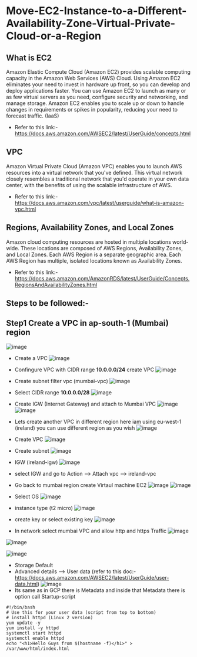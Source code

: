 # Move-EC2-Instance-to-a-Different-Availability-Zone-Virtual-Private-Cloud-or-a-Region

## What is EC2
Amazon Elastic Compute Cloud (Amazon EC2) provides scalable computing capacity in the Amazon Web Services (AWS) Cloud. Using Amazon EC2 eliminates your need to invest in hardware up front, so you can develop and deploy applications faster. You can use Amazon EC2 to launch as many or as few virtual servers as you need, configure security and networking, and manage storage. Amazon EC2 enables you to scale up or down to handle changes in requirements or spikes in popularity, reducing your need to forecast traffic. (IaaS)
- Refer to this link:-https://docs.aws.amazon.com/AWSEC2/latest/UserGuide/concepts.html

## VPC
Amazon Virtual Private Cloud (Amazon VPC) enables you to launch AWS resources into a virtual network that you've defined. This virtual network closely resembles a traditional network that you'd operate in your own data center, with the benefits of using the scalable infrastructure of AWS.
- Refer to this link:- https://docs.aws.amazon.com/vpc/latest/userguide/what-is-amazon-vpc.html

## Regions, Availability Zones, and Local Zones
Amazon cloud computing resources are hosted in multiple locations world-wide. These locations are composed of AWS Regions, Availability Zones, and Local Zones. Each AWS Region is a separate geographic area. Each AWS Region has multiple, isolated locations known as Availability Zones.
- Refer to this link:- https://docs.aws.amazon.com/AmazonRDS/latest/UserGuide/Concepts.RegionsAndAvailabilityZones.html

## Steps to be followed:- 

## Step1 Create a VPC in ap-south-1 (Mumbai) region 
![image](https://user-images.githubusercontent.com/63963025/168437759-54108b51-9093-44b7-ad39-15d29ac3aa69.png)

- Create a VPC 
![image](https://user-images.githubusercontent.com/63963025/168438519-5db42966-b34a-4bfe-8ffd-6a0e52129fb5.png)

- Confingure VPC with CIDR range <b>10.0.0.0/24</b> create VPC 
![image](https://user-images.githubusercontent.com/63963025/168438803-1e33d6d0-4384-4393-b015-2ffd55b9a59a.png)

- Create subnet filter vpc (mumbai-vpc)
![image](https://user-images.githubusercontent.com/63963025/168439238-49e140f1-17a5-4dfd-a4aa-92b08b3bf54d.png)

- Select CIDR range <b>10.0.0.0/28</b>
![image](https://user-images.githubusercontent.com/63963025/168439364-eb13b0c3-94a3-409f-881c-f61d605d03da.png)

- Create IGW (Internet Gateway) and attach to Mumbai VPC
 ![image](https://user-images.githubusercontent.com/63963025/168439465-4e5b8ced-7f48-43a6-85bd-a9d0b3c6b65b.png)
 ![image](https://user-images.githubusercontent.com/63963025/168439489-7c88aeb2-eb04-4125-bbd6-cedc5a4e5fb0.png)

- Lets create another VPC in different region here iam using eu-west-1 (ireland) you can use different region as you wish 
![image](https://user-images.githubusercontent.com/63963025/168439736-99a606f7-ef15-41ed-977e-27bf88ad2ca9.png)

- Create VPC
 ![image](https://user-images.githubusercontent.com/63963025/168439963-b5ed74e3-d5dc-4a69-bfbf-46f64b29e210.png)

- Create subnet
![image](https://user-images.githubusercontent.com/63963025/168440046-0dc9259c-3690-41ba-bc64-b7ea03f66c2d.png)

- IGW (ireland-igw)
![image](https://user-images.githubusercontent.com/63963025/168440075-d1065c25-dcbb-440f-8c28-253c3e172836.png)

- select IGW and go to Action --> Attach vpc --> ireland-vpc

- Go back to mumbai region create  Virtaul machine EC2 
![image](https://user-images.githubusercontent.com/63963025/168440206-44ebda1a-549d-4891-97c5-e09f114d3f97.png)
![image](https://user-images.githubusercontent.com/63963025/168440340-8ada85dd-57af-4af1-a338-40c821387aea.png)

- Select OS 
 ![image](https://user-images.githubusercontent.com/63963025/168440359-0dd27d1c-8b71-4fd2-93d7-870c2a333472.png)
 
- instance type (t2 micro)
![image](https://user-images.githubusercontent.com/63963025/168440368-e3a708b6-c0d6-4d06-a126-ecf7fc3855a6.png)

- create key or select existing key 
![image](https://user-images.githubusercontent.com/63963025/168440401-2deea83a-a6db-4eca-945f-26d9619c8f69.png)

- In network select mumbai VPC and allow http and https Traffic 
![image](https://user-images.githubusercontent.com/63963025/168440876-8f2793ab-9db1-4153-8a5e-9ad03a47a5d6.png)

![image](https://user-images.githubusercontent.com/63963025/168440493-a0ec0f7a-3166-42c2-bf12-61fd5b7868af.png)

![image](https://user-images.githubusercontent.com/63963025/168440504-421a58e4-fe32-44a7-9034-8555c558142d.png)

- Storage Default 
- Advanced details --> User data (refer to this doc:-https://docs.aws.amazon.com/AWSEC2/latest/UserGuide/user-data.html)
![image](https://user-images.githubusercontent.com/63963025/168440605-7e62744a-ff56-4c1a-b262-3c5933943330.png)
- Its same as in GCP there is Metadata and inside that Metadata there is option call Startup-script 
```
#!/bin/bash
# Use this for your user data (script from top to bottom)
# install httpd (Linux 2 version)
yum update -y
yum install -y httpd
systemctl start httpd
systemctl enable httpd
echo "<h1>Hello Guys from $(hostname -f)</h1>" > /var/www/html/index.html
```







